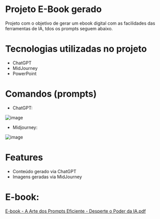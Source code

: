 # Projeto E-Book gerado 
Projeto com o objetivo de gerar um ebook digital com as facilidades das ferramentas de IA, tdos os prompts seguem abaixo.

# Tecnologias utilizadas no projeto
- ChatGPT
- MidJourney
- PowerPoint

# Comandos (prompts)
- ChatGPT:

![image](https://github.com/user-attachments/assets/036944f7-d1d5-484c-ab85-600b83ebddac)

- Midjourney:

![image](https://github.com/user-attachments/assets/0911972c-afe0-49a7-81a2-a108c61b3025)

# Features
- Conteúdo gerado via ChatGPT
- Imagens geradas via MidJourney

# E-book:

[E-book - A Arte dos Prompts Eficiente - Desperte o Poder da IA.pdf](https://github.com/user-attachments/files/18203728/E-book.-.A.Arte.dos.Prompts.Eficiente.-.Desperte.o.Poder.da.IA.pdf)
